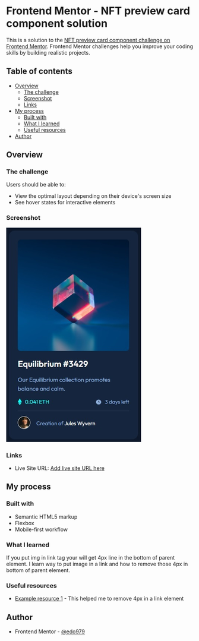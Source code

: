 # Frontend Mentor - NFT preview card component solution

This is a solution to the [NFT preview card component challenge on Frontend Mentor](https://www.frontendmentor.io/challenges/nft-preview-card-component-SbdUL_w0U). Frontend Mentor challenges help you improve your coding skills by building realistic projects.

## Table of contents

- [Overview](#overview)
  - [The challenge](#the-challenge)
  - [Screenshot](#screenshot)
  - [Links](#links)
- [My process](#my-process)
  - [Built with](#built-with)
  - [What I learned](#what-i-learned)
  - [Useful resources](#useful-resources)
- [Author](#author)

## Overview

### The challenge

Users should be able to:

- View the optimal layout depending on their device's screen size
- See hover states for interactive elements

### Screenshot

![](./screenshot.jpg)

### Links

- Live Site URL: [Add live site URL here](https://edo979.github.io/nft-preview-card-component-main/)

## My process

### Built with

- Semantic HTML5 markup
- Flexbox
- Mobile-first workflow

### What I learned

If you put img in link tag your will get 4px line in the bottom of parent element. I learn way to put image in a link and how to remove those 4px in bottom of parent element.

### Useful resources

- [Example resource 1](https://gaurav5430.medium.com/extra-4px-at-the-bottom-of-html-img-8807a7ab0ca2) - This helped me to remove 4px in a link element

## Author

- Frontend Mentor - [@edo979](https://www.frontendmentor.io/profile/edo979)
